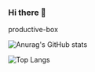 ### Hi there 👋

productive-box

<!--
**cheoljin0324/cheoljin0324** is a ✨ _special_ ✨ repository because its `README.md` (this file) appears on your GitHub profile.

Here are some ideas to get you started:

- 🔭 I’m currently working on ...
- 🌱 I’m currently learning ...
- 👯 I’m looking to collaborate on ...
- 🤔 I’m looking for help with ...
- 💬 Ask me about ...
- 📫 How to reach me: ...
- 😄 Pronouns: ...
- ⚡ Fun fact: ...
-->
![Anurag's GitHub stats](https://github-readme-stats.vercel.app/api?username=cheoljin0324&show_icons=true&theme=dark)

![Top Langs](https://github-readme-stats.vercel.app/api/top-langs/?username=cheoljin0324&layout=compact&theme=dark)
